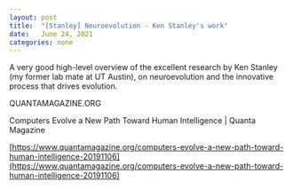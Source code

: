 ```yaml
---
layout: post
title:  "[Stanley] Neuroevolution - Ken Stanley's work"
date:   June 24, 2021
categories: none
---
```


A very good high-level overview of the excellent research by Ken Stanley (my former lab mate at UT Austin), on neuroevolution and the innovative process that drives evolution. 






QUANTAMAGAZINE.ORG

Computers Evolve a New Path Toward Human Intelligence | Quanta Magazine



[https://www.quantamagazine.org/computers-evolve-a-new-path-toward-human-intelligence-20191106](https://www.quantamagazine.org/computers-evolve-a-new-path-toward-human-intelligence-20191106)



 

